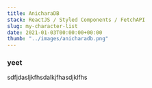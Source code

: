 ```yaml
---
title: AnicharaDB
stack: ReactJS / Styled Components / FetchAPI
slug: my-character-list
date: 2021-01-03T00:00:00+00:00
thumb: "../images/anicharadb.png"
---
```


### yeet
sdfjdasljkfhsdalkjfhasdjklfhs